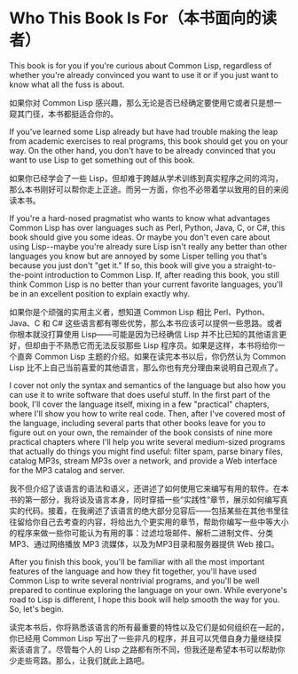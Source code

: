 # Who This Book Is For（本书面向的读者）

This book is for you if you're curious about Common Lisp, regardless
of whether you're already convinced you want to use it or if you just
want to know what all the fuss is about.

如果你对 Common Lisp
感兴趣，那么无论是否已经确定要使用它或者只是想一窥其门径，本书都挺适合你的。

If you've learned some Lisp already but have had trouble making the
leap from academic exercises to real programs, this book should get
you on your way. On the other hand, you don't have to be already
convinced that you want to use Lisp to get something out of this book.

如果你已经学会了一些
Lisp，但却难于跨越从学术训练到真实程序之间的鸿沟，那么本书刚好可以帮你走上正途。而另一方面，你也不必带着学以致用的目的来阅读本书。

If you're a hard-nosed pragmatist who wants to know what advantages
Common Lisp has over languages such as Perl, Python, Java, C, or C#,
this book should give you some ideas. Or maybe you don't even care
about using Lisp--maybe you're already sure Lisp isn't really any
better than other languages you know but are annoyed by some Lisper
telling you that's because you just don't "get it." If so, this book
will give you a straight-to-the-point introduction to Common Lisp. If,
after reading this book, you still think Common Lisp is no better than
your current favorite languages, you'll be in an excellent position to
explain exactly why.

如果你是个顽强的实用主义者，想知道 Common Lisp 相比 Perl、Python、Java、C
和 C# 这些语言都有哪些优势，那么本书应该可以提供一些思路。或者你根本就没打算使用
Lisp——可能是因为已经确信 Lisp
并不比已知的其他语言更好，但却由于不熟悉它而无法反驳那些 Lisp
程序员。如果是这样，本书将给你一个直奔 Common Lisp
主题的介绍。如果在读完本书以后，你仍然认为 Common Lisp
比不上自己当前喜爱的其他语言，那么你也有充分理由来说明自己观点了。

I cover not only the syntax and semantics of the language but also how
you can use it to write software that does useful stuff. In the first
part of the book, I'll cover the language itself, mixing in a few
"practical" chapters, where I'll show you how to write real
code. Then, after I've covered most of the language, including several
parts that other books leave for you to figure out on your own, the
remainder of the book consists of nine more practical chapters where
I'll help you write several medium-sized programs that actually do
things you might find useful: filter spam, parse binary files, catalog
MP3s, stream MP3s over a network, and provide a Web interface for the
MP3 catalog and server.

我不但介绍了该语言的语法和语义，还讲述了如何使用它来编写有用的软件。在本书的第一部分，我将谈及语言本身，同时穿插一些“实践性”章节，展示如何编写真实的代码。接着，在我阐述了该语言的绝大部分见容后——包括某些在其他书里往往留给你自己去考查的内容，将给出九个更实用的章节，帮助你编写一些中等大小的程序来做一些你可能认为有用的事：过滤垃圾邮件、解析二进制文件、分类
MP3、通过网络播放 MP3 流媒体，以及为MP3目录和服务器提供 Web 接口。

After you finish this book, you'll be familiar with all the most
important features of the language and how they fit together, you'll
have used Common Lisp to write several nontrivial programs, and you'll
be well prepared to continue exploring the language on your own. While
everyone's road to Lisp is different, I hope this book will help
smooth the way for you. So, let's begin.

读完本书后，你将熟悉该语言的所有最重要的特性以及它们是如何组织在一起的，你已经用
Common Lisp 写出了一些非凡的程序，并且可以凭借自身力量继续探索该语言了。尽管每个人的
Lisp 之路都有所不同，但我还是希望本书可以帮助你少走些弯路。那么，让我们就此上路吧。

